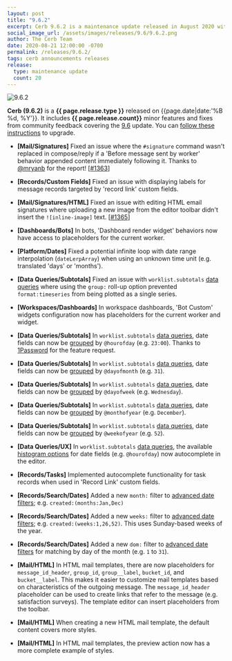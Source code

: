 ```yaml
---
layout: post
title: "9.6.2"
excerpt: Cerb 9.6.2 is a maintenance update released in August 2020 with 20 minor features and fixes from community feedback.
social_image_url: /assets/images/releases/9.6/9.6.2.png
author: The Cerb Team
date: 2020-08-21 12:00:00 -0700
permalink: /releases/9.6.2/
tags: cerb announcements releases
release:
  type: maintenance update
  count: 20
---
```


<div class="cerb-screenshot">
<img src="{{page.social_image_url}}" class="screenshot" alt="9.6.2">
</div>

**Cerb (9.6.2)** is a **{{ page.release.type }}** released on {{page.date|date:'%B %d, %Y'}}. It includes **{{ page.release.count}}** minor features and fixes from community feedback covering the [9.6](/releases/9.6/) update.  You can [follow these instructions](/docs/upgrading/) to upgrade.

* **[Mail/Signatures]** Fixed an issue where the `#signature` command wasn't replaced in compose/reply if a 'Before message sent by worker' behavior appended content immediately following it. Thanks to [@mryanb](https://github.com/mryanb) for the report! [[#1363](https://github.com/jstanden/cerb/issues/1363)]

* **[Records/Custom Fields]** Fixed an issue with displaying labels for message records targeted by 'record link' custom fields.

* **[Mail/Signatures/HTML]** Fixed an issue with editing HTML email signatures where uploading a new image from the editor toolbar didn't insert the `![inline-image]` text. [[#1365](https://github.com/jstanden/cerb/issues/1365)]

* **[Dashboards/Bots]** In bots, 'Dashboard render widget' behaviors now have access to placeholders for the current worker.

* **[Platform/Dates]** Fixed a potential infinite loop with date range interpolation (`dateLerpArray`) when using an unknown time unit (e.g. translated 'days' or 'months').

* **[Data Queries/Subtotals]** Fixed an issue with `worklist.subtotals` [data queries](/docs/data-queries/worklist/subtotals/) where using the `group:` roll-up option prevented `format:timeseries` from being plotted as a single series.

* **[Workspaces/Dashboards]** In workspace dashboards, 'Bot Custom' widgets configuration now has placeholders for the current worker and widget.

* **[Data Queries/Subtotals]** In `worklist.subtotals` [data queries](/docs/data-queries/worklist/subtotals/), date fields can now be [grouped](/docs/data-queries/worklist/subtotals/#date-histograms) by `@hourofday` (e.g. `23:00`). Thanks to [1Password](https://1password.com/) for the feature request.

* **[Data Queries/Subtotals]** In `worklist.subtotals` [data queries](/docs/data-queries/worklist/subtotals/), date fields can now be [grouped](/docs/data-queries/worklist/subtotals/#date-histograms) by `@dayofmonth` (e.g. `31`).

* **[Data Queries/Subtotals]** In `worklist.subtotals` [data queries](/docs/data-queries/worklist/subtotals/), date fields can now be [grouped](/docs/data-queries/worklist/subtotals/#date-histograms) by `@dayofweek` (e.g. `Wednesday`).

* **[Data Queries/Subtotals]** In `worklist.subtotals` [data queries](/docs/data-queries/worklist/subtotals/), date fields can now be [grouped](/docs/data-queries/worklist/subtotals/#date-histograms) by `@monthofyear` (e.g. `December`).

* **[Data Queries/Subtotals]** In `worklist.subtotals` [data queries](/docs/data-queries/worklist/subtotals/), date fields can now be [grouped](/docs/data-queries/worklist/subtotals/#date-histograms) by `@weekofyear` (e.g. `52`).

* **[Data Queries/UX]** In `worklist.subtotals` [data queries](/docs/data-queries/worklist/subtotals/), the available [histogram options](/docs/data-queries/worklist/subtotals/#date-histograms) for date fields (e.g. `@hourofday`) now autocomplete in the editor.

* **[Records/Tasks]** Implemented autocomplete functionality for task records when used in 'Record Link' custom fields.

* **[Records/Search/Dates]** Added a new `month:` filter to [advanced date filters](/docs/search/filters/#dates); e.g. `created:(months:Jan,Dec)`

* **[Records/Search/Dates]** Added a new `weeks:` filter to [advanced date filters](/docs/search/filters/#dates); e.g. `created:(weeks:1,26,52)`. This uses Sunday-based weeks of the year.

* **[Records/Search/Dates]** Added a new `dom:` filter to [advanced date filters](/docs/search/filters/#dates) for matching by day of the month (e.g. `1` to `31`).

* **[Mail/HTML]** In HTML mail templates, there are now placeholders for `message_id_header`, `group_id`, `group__label`, `bucket_id`, and `bucket__label`. This makes it easier to customize mail templates based on characteristics of the outgoing message. The `message_id_header` placeholder can be used to create links that refer to the message (e.g. satisfaction surveys). The template editor can insert placeholders from the toolbar.

* **[Mail/HTML]** When creating a new HTML mail template, the default content covers more styles.

* **[Mail/HTML]** In HTML mail templates, the preview action now has a more complete example of styles.

